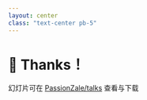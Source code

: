 ```yaml
---
layout: center
class: "text-center pb-5"
---
```


# 🫶 Thanks！

<div>

幻灯片可在 [<logos-github-icon /> PassionZale/talks](https://github.com/ChenZhongPu/talks) 查看与下载

</div>
